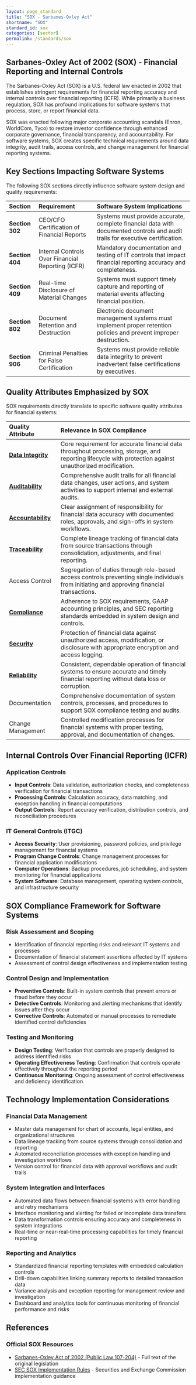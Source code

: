 ```yaml
---
layout: page_standard
title: "SOX - Sarbanes-Oxley Act"
shortname: "SOX"
standard_id: sox
categories: [sector]
permalink: /standards/sox
---
```


## Sarbanes-Oxley Act of 2002 (SOX) - Financial Reporting and Internal Controls

The Sarbanes-Oxley Act (SOX) is a U.S. federal law enacted in 2002 that establishes stringent requirements for financial reporting accuracy and internal controls over financial reporting (ICFR). 
While primarily a business regulation, SOX has profound implications for software systems that process, store, or report financial data.

SOX was enacted following major corporate accounting scandals (Enron, WorldCom, Tyco) to restore investor confidence through enhanced corporate governance, financial transparency, and accountability. 
For software systems, SOX creates specific technical requirements around data integrity, audit trails, access controls, and change management for financial reporting systems.

## Key Sections Impacting Software Systems

The following SOX sections directly influence software system design and quality requirements:

| Section | Requirement | Software System Implications |
|:--- |:--- |:--- |
| **Section 302** | CEO/CFO Certification of Financial Reports | Systems must provide accurate, complete financial data with documented controls and audit trails for executive certification. |
| **Section 404** | Internal Controls Over Financial Reporting (ICFR) | Mandatory documentation and testing of IT controls that impact financial reporting accuracy and completeness. |
| **Section 409** | Real-time Disclosure of Material Changes | Systems must support timely capture and reporting of material events affecting financial position. |
| **Section 802** | Document Retention and Destruction | Electronic document management systems must implement proper retention policies and prevent improper destruction. |
| **Section 906** | Criminal Penalties for False Certification | Systems must provide reliable data integrity to prevent inadvertent false certifications by executives. |

## Quality Attributes Emphasized by SOX

SOX requirements directly translate to specific software quality attributes for financial systems:

| Quality Attribute | Relevance in SOX Compliance |
|:--- |:--- |
| **[Data Integrity](/qualities/data-integrity)** | Core requirement for accurate financial data throughout processing, storage, and reporting lifecycle with protection against unauthorized modification. |
| **[Auditability](/qualities/auditability)** | Comprehensive audit trails for all financial data changes, user actions, and system activities to support internal and external audits. |
| **[Accountability](/qualities/accountability)** | Clear assignment of responsibility for financial data accuracy with documented roles, approvals, and sign-offs in system workflows. |
| **[Traceability](/qualities/traceability)** | Complete lineage tracking of financial data from source transactions through consolidation, adjustments, and final reporting. |
| Access Control | Segregation of duties through role-based access controls preventing single individuals from initiating and approving financial transactions. |
| **[Compliance](/qualities/compliance)** | Adherence to SOX requirements, GAAP accounting principles, and SEC reporting standards embedded in system design and controls. |
| **[Security](/qualities/security)** | Protection of financial data against unauthorized access, modification, or disclosure with appropriate encryption and access logging. |
| **[Reliability](/qualities/reliability)** | Consistent, dependable operation of financial systems to ensure accurate and timely financial reporting without data loss or corruption. |
| Documentation | Comprehensive documentation of system controls, processes, and procedures to support SOX compliance testing and audits. |
| Change Management | Controlled modification processes for financial systems with proper testing, approval, and documentation of changes. |

## Internal Controls Over Financial Reporting (ICFR)

### **Application Controls**
- **Input Controls**: Data validation, authorization checks, and completeness verification for financial transactions
- **Processing Controls**: Calculation accuracy, data matching, and exception handling in financial computations
- **Output Controls**: Report accuracy verification, distribution controls, and reconciliation procedures

### **IT General Controls (ITGC)**
- **Access Security**: User provisioning, password policies, and privilege management for financial systems
- **Program Change Controls**: Change management processes for financial application modifications
- **Computer Operations**: Backup procedures, job scheduling, and system monitoring for financial applications
- **System Software**: Database management, operating system controls, and infrastructure security

## SOX Compliance Framework for Software Systems

### **Risk Assessment and Scoping**
- Identification of financial reporting risks and relevant IT systems and processes
- Documentation of financial statement assertions affected by IT systems
- Assessment of control design effectiveness and implementation testing

### **Control Design and Implementation**
- **Preventive Controls**: Built-in system controls that prevent errors or fraud before they occur
- **Detective Controls**: Monitoring and alerting mechanisms that identify issues after they occur
- **Corrective Controls**: Automated or manual processes to remediate identified control deficiencies

### **Testing and Monitoring**
- **Design Testing**: Verification that controls are properly designed to address identified risks
- **Operating Effectiveness Testing**: Confirmation that controls operate effectively throughout the reporting period
- **Continuous Monitoring**: Ongoing assessment of control effectiveness and deficiency identification

## Technology Implementation Considerations

### **Financial Data Management**
- Master data management for chart of accounts, legal entities, and organizational structures
- Data lineage tracking from source systems through consolidation and reporting
- Automated reconciliation processes with exception handling and investigation workflows
- Version control for financial data with approval workflows and audit trails

### **System Integration and Interfaces**
- Automated data flows between financial systems with error handling and retry mechanisms
- Interface monitoring and alerting for failed or incomplete data transfers
- Data transformation controls ensuring accuracy and completeness in system integrations
- Real-time or near-real-time processing capabilities for timely financial reporting

### **Reporting and Analytics**
- Standardized financial reporting templates with embedded calculation controls
- Drill-down capabilities linking summary reports to detailed transaction data
- Variance analysis and exception reporting for management review and investigation
- Dashboard and analytics tools for continuous monitoring of financial performance and risks

## References

### Official SOX Resources
- [Sarbanes-Oxley Act of 2002 (Public Law 107-204)](https://www.congress.gov/bill/107th-congress/house-bill/3763) - Full text of the original legislation
- [SEC SOX Implementation Rules](https://www.sec.gov/spotlight/sarbanes-oxley) - Securities and Exchange Commission implementation guidance

